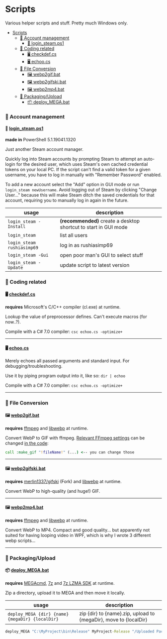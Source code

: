 # Scripts
Various helper scripts and stuff. Pretty much Windows only.

- [Scripts](#scripts)
    - [📂 Account management](#-account-management)
      - [🔑 login_steam.ps1](#-login_steamps1)
    - [📂 Coding related](#-coding-related)
      - [🖥️ checkdef.cs](#️-checkdefcs)
      - [🖥️ echoo.cs](#️-echoocs)
    - [📂 File Conversion](#-file-conversion)
      - [🖼️ webp2gif.bat](#️-webp2gifbat)
      - [🖼️ webp2gifski.bat](#️-webp2gifskibat)
      - [🖼️ webp2mp4.bat](#️-webp2mp4bat)
    - [📂 Packaging/Upload](#-packagingupload)
      - [📦 deploy_MEGA.bat](#-deploy_megabat)

### 📂 Account management

#### 🔑 [login_steam.ps1](login_steam.ps1)
**made in** PowerShell 5.1.19041.1320

Just another Steam account manager.

Quickly log into Steam accounts by prompting Steam to attempt an auto-login for the desired user, which uses Steam's own cached credential tokens on your local PC.
If the script can't find a valid token for a given username, you have to log in manually with "Remember Password" enabled.

To add a new account select the "Add" option in GUI mode or run `login_steam newUsername`.
Avoid logging out of Steam by clicking "Change User..." because this will make Steam ditch the saved credentials for that account, requiring you to manually log in again in the future.

| usage                      | description                                                      |
| -------------------------- | ---------------------------------------------------------------- |
| `login_steam -Install`     | **(recommended)** create a desktop shortcut to start in GUI mode |
| `login_steam`              | list all users                                                   |
| `login_steam rushiasimp69` | log in as rushiasimp69                                           |
| `login_steam -Gui`         | open poor man's GUI to select stuff                              |
| `login_steam -Update`      | update script to latest version                                  |

### 📂 Coding related

#### 🖥️ [checkdef.cs](checkdef.cs)
**requires** Microsoft's C/C++ compiler (cl.exe) at runtime.

Lookup the value of preprocessor defines. Can't execute macros (for now..?).

Compile with a C# 7.0 compiler: `csc echoo.cs -optimize+`

---

#### 🖥️ [echoo.cs](echoo.cs)

Merely echoes all passed arguments and standard input. For debugging/troubleshooting.

Use it by piping program output into it, like so: `dir | echoo`

Compile with a C# 7.0 compiler: `csc echoo.cs -optimize+`

---

### 📂 File Conversion

#### 🖼️ [webp2gif.bat](webp2gif.bat)
**requires** [ffmpeg](https://www.ffmpeg.org/) and [libwebp](https://developers.google.com/speed/webp/download) at runtime.

Convert WebP to GIF with ffmpeg.
[Relevant FFmpeg settings](http://ffmpeg.org/ffmpeg-filters.html#palettegen-1) can be changed [in the code](https://github.com/lakatosm/Scripts/blob/00379cfaa01be333a91acfb84b6a09320824b4ff/webp2gif.bat#L37):
```bat
call :make_gif "!fileName!" (...) <-- you can change those
```

---

#### 🖼️ [webp2gifski.bat](webp2gifski.bat)
**requires** [merlin1337/gifski](https://github.com/merlin1337/gifski) (Fork) and [libwebp](https://developers.google.com/speed/webp/download) at runtime.

Convert WebP to high-quality (and huge!) GIF.

---

#### 🖼️ [webp2mp4.bat](webp2mp4.bat)
**requires** [ffmpeg](https://www.ffmpeg.org/) and [libwebp](https://developers.google.com/speed/webp/download) at runtime.

Convert WebP to MP4. Compact and good quality... but apparently not suited for having looping video in WPF, which is why I wrote 3 different webp scripts...

---

### 📂 Packaging/Upload

#### 📦 [deploy_MEGA.bat](deploy_MEGA.bat)
**requires** [MEGAcmd](https://mega.nz/cmd), [7z](https://7-zip.org/) and [7z LZMA SDK](https://7-zip.org/sdk.html) at runtime.

Zip a directory, upload it to MEGA and then move it locally.

| usage                                           | description                                                      |
| ----------------------------------------------- | ---------------------------------------------------------------- |
| `deploy_MEGA {dir} {name} {megaDir} {localDir}` | zip {dir} to {name}.zip, upload to {megaDir}, move to {localDir} |
```bat
deploy_MEGA "C:\MyProject\bin\Release" MyProject-Release "/Uploaded Packages" "D:\Local Packages"
```